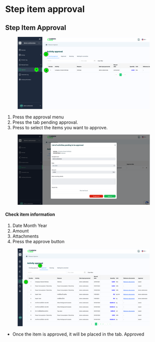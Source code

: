 # Step item approval

## Step Item Approval

<figure><img src="../../.gitbook/assets/image (2) (1).png" alt=""><figcaption></figcaption></figure>

1. Press the approval menu
2. Press the tab pending approval.
3. Press to select the items you want to approve.



<figure><img src="../../.gitbook/assets/image (1) (1) (1).png" alt=""><figcaption></figcaption></figure>

#### Check item information

1. Date Month Year
2. ﻿﻿﻿Amount
3. ﻿﻿﻿Attachments
4. ﻿﻿﻿Press the approve button



<figure><img src="../../.gitbook/assets/image (64).png" alt=""><figcaption></figcaption></figure>

* Once the item is approved, it will be placed in the tab. Approved
